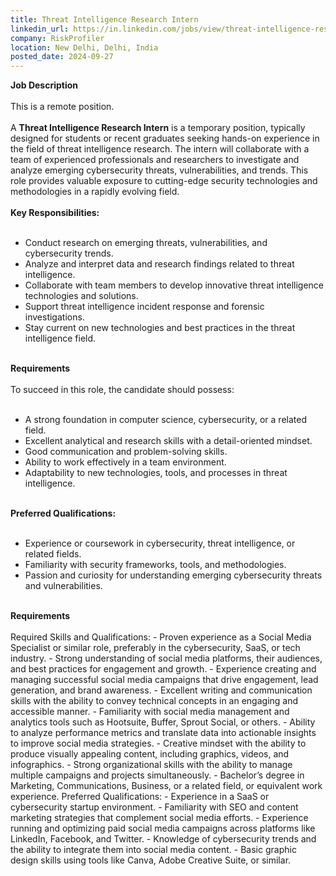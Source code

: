 ```yaml
---
title: Threat Intelligence Research Intern
linkedin_url: https://in.linkedin.com/jobs/view/threat-intelligence-research-intern-at-riskprofiler-4035260478?position=8&pageNum=0&refId=xpn3Z%2BFTfvdh%2Bzun3F9NWw%3D%3D&trackingId=T3oiT3j7tKWpWQDPszCcsw%3D%3D
company: RiskProfiler
location: New Delhi, Delhi, India
posted_date: 2024-09-27
---
```


<div class="description__text description__text--rich">
<section class="show-more-less-html" data-max-lines="5">
<div class="show-more-less-html__markup show-more-less-html__markup--clamp-after-5 relative overflow-hidden">
<strong><strong>Job Description<br/><br/></strong></strong>This is a remote position.<br/><br/>A <strong>Threat Intelligence Research Intern</strong> is a temporary position, typically designed for students or recent graduates seeking hands-on experience in the field of threat intelligence research. The intern will collaborate with a team of experienced professionals and researchers to investigate and analyze emerging cybersecurity threats, vulnerabilities, and trends. This role provides valuable exposure to cutting-edge security technologies and methodologies in a rapidly evolving field.<br/><br/><strong><strong>Key Responsibilities:<br/><br/></strong></strong><ul><li> Conduct research on emerging threats, vulnerabilities, and cybersecurity trends.</li><li> Analyze and interpret data and research findings related to threat intelligence.</li><li> Collaborate with team members to develop innovative threat intelligence technologies and solutions.</li><li> Support threat intelligence incident response and forensic investigations.</li><li> Stay current on new technologies and best practices in the threat intelligence field.<br/><br/></li></ul><strong>Requirements<br/><br/></strong>To succeed in this role, the candidate should possess:<br/><br/><ul><li> A strong foundation in computer science, cybersecurity, or a related field.</li><li> Excellent analytical and research skills with a detail-oriented mindset.</li><li> Good communication and problem-solving skills.</li><li> Ability to work effectively in a team environment.</li><li> Adaptability to new technologies, tools, and processes in threat intelligence.<br/><br/></li></ul><strong><strong>Preferred Qualifications:<br/><br/></strong></strong><ul><li> Experience or coursework in cybersecurity, threat intelligence, or related fields.</li><li> Familiarity with security frameworks, tools, and methodologies.</li><li> Passion and curiosity for understanding emerging cybersecurity threats and vulnerabilities.<br/><br/></li></ul><strong><strong>Requirements<br/><br/></strong></strong>Required Skills and Qualifications: - Proven experience as a Social Media Specialist or similar role, preferably in the cybersecurity, SaaS, or tech industry. - Strong understanding of social media platforms, their audiences, and best practices for engagement and growth. - Experience creating and managing successful social media campaigns that drive engagement, lead generation, and brand awareness. - Excellent writing and communication skills with the ability to convey technical concepts in an engaging and accessible manner. - Familiarity with social media management and analytics tools such as Hootsuite, Buffer, Sprout Social, or others. - Ability to analyze performance metrics and translate data into actionable insights to improve social media strategies. - Creative mindset with the ability to produce visually appealing content, including graphics, videos, and infographics. - Strong organizational skills with the ability to manage multiple campaigns and projects simultaneously. - Bachelor’s degree in Marketing, Communications, Business, or a related field, or equivalent work experience. Preferred Qualifications: - Experience in a SaaS or cybersecurity startup environment. - Familiarity with SEO and content marketing strategies that complement social media efforts. - Experience running and optimizing paid social media campaigns across platforms like LinkedIn, Facebook, and Twitter. - Knowledge of cybersecurity trends and the ability to integrate them into social media content. - Basic graphic design skills using tools like Canva, Adobe Creative Suite, or similar.
        </div>


<!-- --> </section>
</div>
